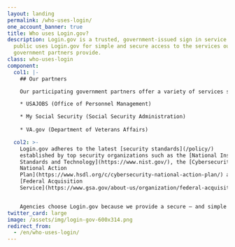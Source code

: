 ```yaml
---
layout: landing
permalink: /who-uses-login/
one_account_banner: true
title: Who uses Login.gov?
description: Login.gov is a trusted, government-issued sign in service. The
  public uses Login.gov for simple and secure access to the services our
  government partners provide.
class: who-uses-login
component:
  col1: |-
    ## Our partners

    Our participating government partners offer a variety of services such as:

    * USAJOBS (Office of Personnel Management)

    * My Social Security (Social Security Administration)
    
    * VA.gov (Department of Veterans Affairs)

  col2: >-
    Login.gov adheres to the latest [security standards](/policy/)
    established by top security organizations such as the [National Institute of
    Standards and Technology](https://www.nist.gov/), the [Cybersecurity
    National Action
    Plan](https://www.hsdl.org/c/cybersecurity-national-action-plan/) and the
    [Federal Acquisition
    Service](https://www.gsa.gov/about-us/organization/federal-acquisition-service)


    Agencies choose Login.gov because we provide a secure — and simple — solution. [Read more about our partner program](/partners/).
twitter_card: large
image: /assets/img/login-gov-600x314.png
redirect_from:
  - /en/who-uses-login/
---
```

